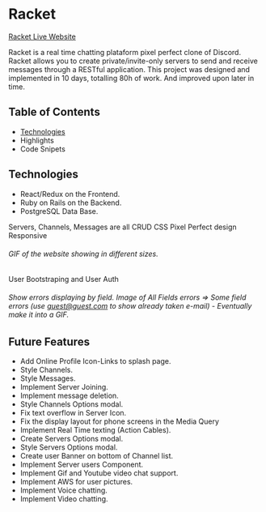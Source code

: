 # Racket

[Racket Live Website](https://racket-discord.herokuapp.com/)

Racket is a real time chatting plataform pixel perfect clone of Discord. Racket allows you to create private/invite-only servers to send and receive messages through a RESTful application.
This project was designed and implemented in 10 days, totalling 80h of work. And improved upon later in time.

## Table of Contents
* [Technologies](#technologies)
* Highlights
* Code Snipets


## Technologies
  * React/Redux on the Frontend.
  * Ruby on Rails on the Backend.
  * PostgreSQL Data Base.
  
Servers, Channels, Messages are all CRUD
CSS Pixel Perfect design
Responsive
  ###### GIF of the website showing in different sizes.
User Bootstraping and User Auth
  ###### Show errors displaying by field. Image of All Fields errors => Some field errors (use guest@guest.com to show already taken e-mail) - Eventually make it into a GIF.


## Future Features
  * Add Online Profile Icon-Links to splash page.
  * Style Channels.
  * Style Messages.
  * Implement Server Joining.
  * Implement message deletion.
  * Style Channels Options modal.
  * Fix text overflow in Server Icon.
  * Fix the display layout for phone screens in the Media Query
  * Implement Real Time texting (Action Cables).
  * Create Servers Options modal.
  * Style Servers Options modal.
  * Create user Banner on bottom of Channel list.
  * Implement Server users Component.
  * Implement Gif and Youtube video chat support.
  * Implement AWS for user pictures.
  * Implement Voice chatting.
  * Implement Video chatting.
